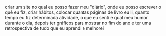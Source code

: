 criar um site no qual eu posso fazer meu "diário", onde eu posso escrever o quê eu fiz, 
criar hábitos, colocar quantas páginas de livro eu li, quanto tempo eu fiz determinada atividade, 
o que eu senti e qual meu humor durante o dia, depois ter gráficos para mostrar no fim do ano 
e ter uma retrospectiva de tudo que eu aprendi e melhorei